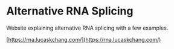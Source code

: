 # Alternative RNA Splicing

Website explaining alternative RNA splicing with a few examples.

[https://rna.lucaskchang.com/](https://rna.lucaskchang.com/)